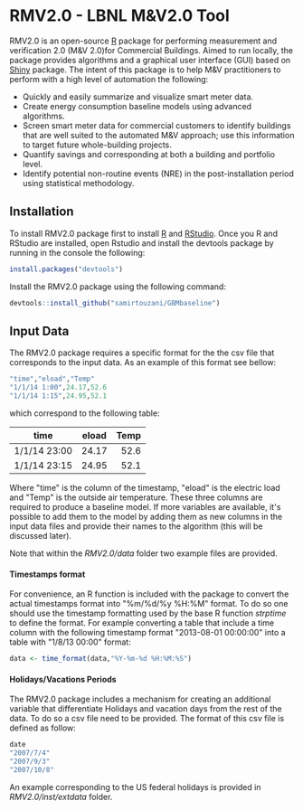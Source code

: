 # RMV2.0 - LBNL M&V2.0 Tool

RMV2.0 is an open-source [R](https://cran.r-project.org/) package for performing
measurement and verification 2.0 (M&V 2.0)for Commercial Buildings. Aimed to run
locally, the package provides algorithms and a graphical user interface (GUI)
based on [Shiny](https://shiny.rstudio.com/) package. The intent of this package
is to help M&V practitioners to perform with a high level of automation the following:
* Quickly and easily summarize and visualize smart meter data.
* Create energy consumption baseline models using advanced algorithms.
* Screen smart meter data for commercial customers to identify buildings that
are well suited to the automated M&V approach; use this information to target
future whole-building projects.
*  Quantify savings and corresponding at both a building and portfolio level.
*  Identify potential non-routine events (NRE) in the post-installation period
using statistical methodology.


## Installation

To install RMV2.0 package first to install [R](https://cran.r-project.org/)
and [RStudio](https://www.rstudio.com/). Once you R and RStudio are installed,
open Rstudio and install the devtools package by running in the console the
following:
```r
install.packages("devtools")
```
Install the RMV2.0 package using the following command:
```r
devtools::install_github("samirtouzani/GBMbaseline")
```

## Input Data
The RMV2.0 package requires a specific format for the the csv file that
corresponds to the input data. As an example of this format see bellow:

```r
"time","eload","Temp"
"1/1/14 1:00",24.17,52.6
"1/1/14 1:15",24.95,52.1
```
which correspond to the following table:

| time        | eload | Temp |
| ------------|:-----:| ----:|
| 1/1/14 23:00 | 24.17 | 52.6 |
| 1/1/14 23:15 | 24.95 | 52.1 |

Where "time" is the column of the timestamp, "eload" is the electric load and
"Temp" is the outside air temperature. These three columns are required to
produce a baseline model. If more variables are available, it's possible to add
them to the model by adding them as new columns in the input data files and
provide their names to the algorithm (this will be discussed later).

 Note that within the *RMV2.0/data* folder two example files are provided.

#### Timestamps format

For convenience, an R function is included with the package to convert the actual
timestamps format into "\%m/\%d/\%y \%H:\%M" format. To do so one should use the
timestamp formatting used by the base R function *strptime* to define the format.
For example converting a table that include a time column with the following
timestamp format "2013-08-01 00:00:00" into a table with "1/8/13 00:00" format:

```r
data <- time_format(data,"%Y-%m-%d %H:%M:%S")
```

#### Holidays/Vacations Periods
The RMV2.0 package includes a mechanism for creating an additional variable that
differentiate Holidays and vacation days from the rest of the data. To do so a
csv file need to be provided. The format of this csv file is defined as follow:

```r
date
"2007/7/4"
"2007/9/3"
"2007/10/8"
```
An example corresponding to the US federal holidays is provided in *RMV2.0/inst/extdata* folder.
